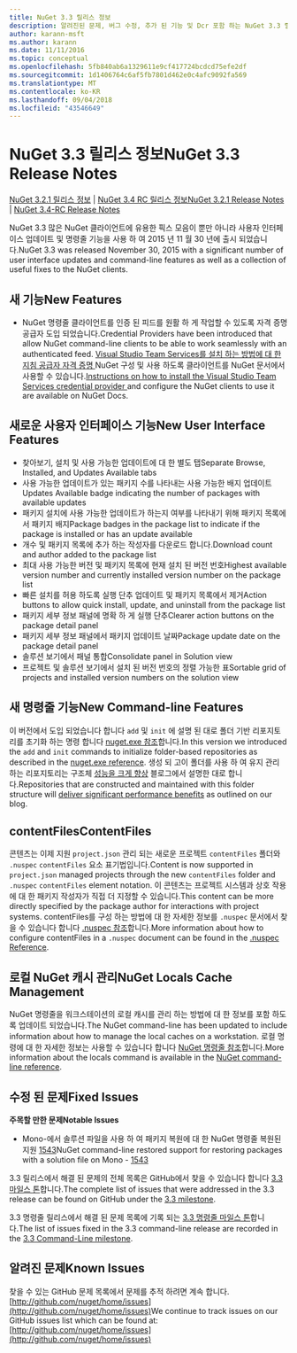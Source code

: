 ```yaml
---
title: NuGet 3.3 릴리스 정보
description: 알려진된 문제, 버그 수정, 추가 된 기능 및 Dcr 포함 하는 NuGet 3.3 릴리스 정보입니다.
author: karann-msft
ms.author: karann
ms.date: 11/11/2016
ms.topic: conceptual
ms.openlocfilehash: 5fb840ab6a1329611e9cf417724bcdcd75efe2df
ms.sourcegitcommit: 1d1406764c6af5fb7801d462e0c4afc9092fa569
ms.translationtype: MT
ms.contentlocale: ko-KR
ms.lasthandoff: 09/04/2018
ms.locfileid: "43546649"
---
```

# <a name="nuget-33-release-notes"></a><span data-ttu-id="ead2d-103">NuGet 3.3 릴리스 정보</span><span class="sxs-lookup"><span data-stu-id="ead2d-103">NuGet 3.3 Release Notes</span></span>

<span data-ttu-id="ead2d-104">[NuGet 3.2.1 릴리스 정보](../release-notes/nuget-3.2.1.md) | [NuGet 3.4 RC 릴리스 정보](../release-notes/nuget-3.4-RC.md)</span><span class="sxs-lookup"><span data-stu-id="ead2d-104">[NuGet 3.2.1 Release Notes](../release-notes/nuget-3.2.1.md) | [NuGet 3.4-RC Release Notes](../release-notes/nuget-3.4-RC.md)</span></span>

<span data-ttu-id="ead2d-105">NuGet 3.3 많은 NuGet 클라이언트에 유용한 픽스 모음이 뿐만 아니라 사용자 인터페이스 업데이트 및 명령줄 기능을 사용 하 여 2015 년 11 월 30 년에 출시 되었습니다.</span><span class="sxs-lookup"><span data-stu-id="ead2d-105">NuGet 3.3 was released November 30, 2015 with a significant number of user interface updates and command-line features as well as a collection of useful fixes to the NuGet clients.</span></span>

## <a name="new-features"></a><span data-ttu-id="ead2d-106">새 기능</span><span class="sxs-lookup"><span data-stu-id="ead2d-106">New Features</span></span>

* <span data-ttu-id="ead2d-107">NuGet 명령줄 클라이언트를 인증 된 피드를 원활 하 게 작업할 수 있도록 자격 증명 공급자 도입 되었습니다.</span><span class="sxs-lookup"><span data-stu-id="ead2d-107">Credential Providers have been introduced that allow NuGet command-line clients to be able to work seamlessly with an authenticated feed.</span></span> <span data-ttu-id="ead2d-108">[Visual Studio Team Services를 설치 하는 방법에 대 한 지침 공급자 자격 증명 ](../api/nuget-exe-credential-providers.md) NuGet 구성 및 사용 하도록 클라이언트를 NuGet 문서에서 사용할 수 있습니다.</span><span class="sxs-lookup"><span data-stu-id="ead2d-108">[Instructions on how to install the Visual Studio Team Services credential provider ](../api/nuget-exe-credential-providers.md) and configure the NuGet clients to use it are available on NuGet Docs.</span></span>

## <a name="new-user-interface-features"></a><span data-ttu-id="ead2d-109">새로운 사용자 인터페이스 기능</span><span class="sxs-lookup"><span data-stu-id="ead2d-109">New User Interface Features</span></span>

* <span data-ttu-id="ead2d-110">찾아보기, 설치 및 사용 가능한 업데이트에 대 한 별도 탭</span><span class="sxs-lookup"><span data-stu-id="ead2d-110">Separate Browse, Installed, and Updates Available tabs</span></span>
* <span data-ttu-id="ead2d-111">사용 가능한 업데이트가 있는 패키지 수를 나타내는 사용 가능한 배지 업데이트</span><span class="sxs-lookup"><span data-stu-id="ead2d-111">Updates Available badge indicating the number of packages with available updates</span></span>
* <span data-ttu-id="ead2d-112">패키지 설치에 사용 가능한 업데이트가 하는지 여부를 나타내기 위해 패키지 목록에서 패키지 배지</span><span class="sxs-lookup"><span data-stu-id="ead2d-112">Package badges in the package list to indicate if the package is installed or has an update available</span></span>
* <span data-ttu-id="ead2d-113">개수 및 패키지 목록에 추가 하는 작성자를 다운로드 합니다.</span><span class="sxs-lookup"><span data-stu-id="ead2d-113">Download count and author added to the package list</span></span>
* <span data-ttu-id="ead2d-114">최대 사용 가능한 버전 및 패키지 목록에 현재 설치 된 버전 번호</span><span class="sxs-lookup"><span data-stu-id="ead2d-114">Highest available version number and currently installed version number on the package list</span></span>
* <span data-ttu-id="ead2d-115">빠른 설치를 허용 하도록 실행 단추 업데이트 및 패키지 목록에서 제거</span><span class="sxs-lookup"><span data-stu-id="ead2d-115">Action buttons to allow quick install, update, and uninstall from the package list</span></span>
* <span data-ttu-id="ead2d-116">패키지 세부 정보 패널에 명확 하 게 실행 단추</span><span class="sxs-lookup"><span data-stu-id="ead2d-116">Clearer action buttons on the package detail panel</span></span>
* <span data-ttu-id="ead2d-117">패키지 세부 정보 패널에서 패키지 업데이트 날짜</span><span class="sxs-lookup"><span data-stu-id="ead2d-117">Package update date on the package detail panel</span></span>
* <span data-ttu-id="ead2d-118">솔루션 보기에서 패널 통합</span><span class="sxs-lookup"><span data-stu-id="ead2d-118">Consolidate panel in Solution view</span></span>
* <span data-ttu-id="ead2d-119">프로젝트 및 솔루션 보기에서 설치 된 버전 번호의 정렬 가능한 표</span><span class="sxs-lookup"><span data-stu-id="ead2d-119">Sortable grid of projects and installed version numbers on the solution view</span></span>

## <a name="new-command-line-features"></a><span data-ttu-id="ead2d-120">새 명령줄 기능</span><span class="sxs-lookup"><span data-stu-id="ead2d-120">New Command-line Features</span></span>

<span data-ttu-id="ead2d-121">이 버전에서 도입 되었습니다 합니다 `add` 및 `init` 에 설명 된 대로 폴더 기반 리포지토리를 초기화 하는 명령 합니다 [nuget.exe 참조](../tools/nuget-exe-cli-reference.md)합니다.</span><span class="sxs-lookup"><span data-stu-id="ead2d-121">In this version we introduced the `add` and `init` commands to initialize folder-based repositories as described in the [nuget.exe reference](../tools/nuget-exe-cli-reference.md).</span></span> <span data-ttu-id="ead2d-122">생성 되 고이 폴더를 사용 하 여 유지 관리 하는 리포지토리는 구조체 [성능을 크게 향상](http://blog.nuget.org/20150922/Accelerate-Package-Source.html) 블로그에서 설명한 대로 합니다.</span><span class="sxs-lookup"><span data-stu-id="ead2d-122">Repositories that are constructed and maintained with this folder structure will [deliver significant performance benefits](http://blog.nuget.org/20150922/Accelerate-Package-Source.html) as outlined on our blog.</span></span>

## <a name="contentfiles"></a><span data-ttu-id="ead2d-123">contentFiles</span><span class="sxs-lookup"><span data-stu-id="ead2d-123">ContentFiles</span></span>

<span data-ttu-id="ead2d-124">콘텐츠는 이제 지원 `project.json` 관리 되는 새로운 프로젝트 `contentFiles` 폴더와 `.nuspec` `contentFiles` 요소 표기법입니다.</span><span class="sxs-lookup"><span data-stu-id="ead2d-124">Content is now supported in `project.json` managed projects through the new `contentFiles` folder and `.nuspec` `contentFiles` element notation.</span></span>  <span data-ttu-id="ead2d-125">이 콘텐츠는 프로젝트 시스템과 상호 작용에 대 한 패키지 작성자가 직접 더 지정할 수 있습니다.</span><span class="sxs-lookup"><span data-stu-id="ead2d-125">This content can be more directly specified by the package author for interactions with project systems.</span></span>  <span data-ttu-id="ead2d-126">contentFiles를 구성 하는 방법에 대 한 자세한 정보를 `.nuspec` 문서에서 찾을 수 있습니다 합니다 [.nuspec 참조](../reference/nuspec.md)합니다.</span><span class="sxs-lookup"><span data-stu-id="ead2d-126">More information about how to configure contentFiles in a `.nuspec` document can be found in the [.nuspec Reference](../reference/nuspec.md).</span></span>

## <a name="nuget-locals-cache-management"></a><span data-ttu-id="ead2d-127">로컬 NuGet 캐시 관리</span><span class="sxs-lookup"><span data-stu-id="ead2d-127">NuGet Locals Cache Management</span></span>

<span data-ttu-id="ead2d-128">NuGet 명령줄을 워크스테이션의 로컬 캐시를 관리 하는 방법에 대 한 정보를 포함 하도록 업데이트 되었습니다.</span><span class="sxs-lookup"><span data-stu-id="ead2d-128">The NuGet command-line has been updated to include information about how to manage the local caches on a workstation.</span></span>  <span data-ttu-id="ead2d-129">로컬 명령에 대 한 자세한 정보는 사용할 수 있습니다 합니다 [NuGet 명령줄 참조](../tools/cli-ref-locals.md)합니다.</span><span class="sxs-lookup"><span data-stu-id="ead2d-129">More information about the locals command is available in the [NuGet command-line reference](../tools/cli-ref-locals.md).</span></span>

## <a name="fixed-issues"></a><span data-ttu-id="ead2d-130">수정 된 문제</span><span class="sxs-lookup"><span data-stu-id="ead2d-130">Fixed Issues</span></span>

<span data-ttu-id="ead2d-131">**주목할 만한 문제**</span><span class="sxs-lookup"><span data-stu-id="ead2d-131">**Notable Issues**</span></span>

* <span data-ttu-id="ead2d-132">Mono-에서 솔루션 파일을 사용 하 여 패키지 복원에 대 한 NuGet 명령줄 복원된 지원 [1543](https://github.com/NuGet/Home/issues/1543)</span><span class="sxs-lookup"><span data-stu-id="ead2d-132">NuGet command-line restored support for restoring packages with a solution file on Mono - [1543](https://github.com/NuGet/Home/issues/1543)</span></span>

<span data-ttu-id="ead2d-133">3.3 릴리스에서 해결 된 문제의 전체 목록은 GitHub에서 찾을 수 있습니다 합니다 [3.3 마일스 톤](https://github.com/NuGet/Home/issues?q=is%3Aissue+milestone%3A3.3.0+is%3Aclosed)합니다.</span><span class="sxs-lookup"><span data-stu-id="ead2d-133">The complete list of issues that were addressed in the 3.3 release can be found on GitHub under the [3.3 milestone](https://github.com/NuGet/Home/issues?q=is%3Aissue+milestone%3A3.3.0+is%3Aclosed).</span></span>

<span data-ttu-id="ead2d-134">3.3 명령줄 릴리스에서 해결 된 문제 목록에 기록 되는 [3.3 명령줄 마일스 톤](https://github.com/NuGet/Home/issues?q=is%3Aissue+is%3Aclosed+milestone%3A3.3.0-commandline)합니다.</span><span class="sxs-lookup"><span data-stu-id="ead2d-134">The list of issues fixed in the 3.3 command-line release are recorded in the [3.3 Command-Line milestone](https://github.com/NuGet/Home/issues?q=is%3Aissue+is%3Aclosed+milestone%3A3.3.0-commandline).</span></span>

## <a name="known-issues"></a><span data-ttu-id="ead2d-135">알려진 문제</span><span class="sxs-lookup"><span data-stu-id="ead2d-135">Known Issues</span></span>

<span data-ttu-id="ead2d-136">찾을 수 있는 GitHub 문제 목록에서 문제를 추적 하려면 계속 합니다. [http://github.com/nuget/home/issues](http://github.com/nuget/home/issues)</span><span class="sxs-lookup"><span data-stu-id="ead2d-136">We continue to track issues on our GitHub issues list which can be found at: [http://github.com/nuget/home/issues](http://github.com/nuget/home/issues)</span></span>